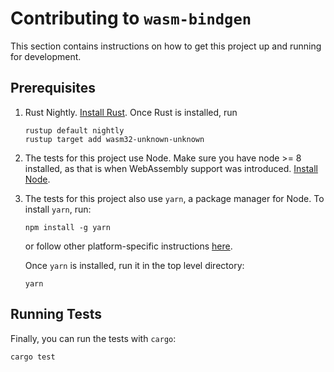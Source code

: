 # Contributing to `wasm-bindgen`

This section contains instructions on how to get this project up and running for
development.

## Prerequisites

1. Rust Nightly. [Install Rust]. Once Rust is installed, run

    ```shell
    rustup default nightly
    rustup target add wasm32-unknown-unknown
    ```

[install Rust]: https://www.rust-lang.org/en-US/install.html

2. The tests for this project use Node. Make sure you have node >= 8 installed,
   as that is when WebAssembly support was introduced. [Install Node].

[Install Node]: https://nodejs.org/en/

3. The tests for this project also use `yarn`, a package manager for Node. To
   install `yarn`, run:

    ```shell
    npm install -g yarn
    ```

   or follow other platform-specific instructions
   [here](https://yarnpkg.com/en/docs/install).

   Once `yarn` is installed, run it in the top level directory:

   ```shell
   yarn
   ```

## Running Tests

Finally, you can run the tests with `cargo`:

```shell
cargo test
```
